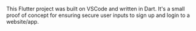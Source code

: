 This Flutter project was built on VSCode and written in Dart. It's a small proof of concept for ensuring secure user inputs to sign up and login to a website/app.  

